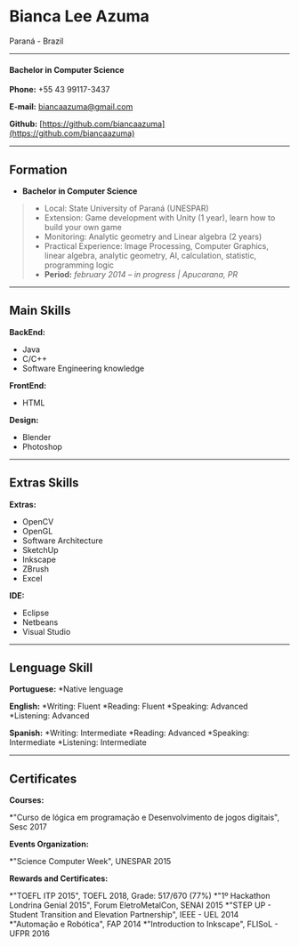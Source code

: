 # Bianca Lee Azuma
Paraná - Brazil

---

#### Bachelor in Computer Science

**Phone:** +55 43 99117-3437

**E-mail:** biancaazuma@gmail.com

**Github:** [https://github.com/biancaazuma](https://github.com/biancaazuma)

---

## Formation

* **Bachelor in Computer Science**
> * Local: State University of Paraná (UNESPAR)
> * Extension: Game development with Unity (1 year), learn how to build your own game
> * Monitoring: Analytic geometry and Linear algebra (2 years)
> * Practical Experience: Image Processing, Computer Graphics, linear algebra, analytic geometry, AI, calculation, statistic, programming logic
> * **Period:** *february 2014 – in progress | Apucarana, PR*

---

## Main Skills

**BackEnd:**
* Java
* C/C++
* Software Engineering knowledge

**FrontEnd:**
* HTML

**Design:**
* Blender
* Photoshop

---

## Extras Skills

**Extras:**
* OpenCV
* OpenGL
* Software Architecture
* SketchUp
* Inkscape
* ZBrush
* Excel

**IDE:**
* Eclipse
* Netbeans
* Visual Studio

---

## Lenguage Skill

**Portuguese:**
*Native lenguage

**English:**
*Writing: Fluent
*Reading: Fluent
*Speaking: Advanced
*Listening: Advanced

**Spanish:**
*Writing: Intermediate
*Reading: Advanced
*Speaking: Intermediate
*Listening: Intermediate

---

## Certificates

**Courses:**

*"Curso de lógica em programação e Desenvolvimento de jogos digitais", Sesc 2017

**Events Organization:**

*"Science Computer Week", UNESPAR 2015

**Rewards and Certificates:**

*"TOEFL ITP 2015", TOEFL 2018, Grade: 517/670 (77%)
*"1º Hackathon Londrina Genial 2015", Forum EletroMetalCon, SENAI 2015
*"STEP UP - Student Transition and Elevation Partnership", IEEE - UEL 2014
*"Automação e Robótica", FAP 2014
*"Introduction to Inkscape", FLISoL - UFPR 2016
